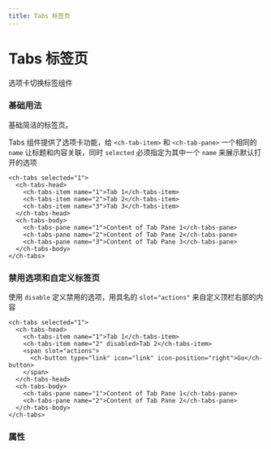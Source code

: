 ```yaml
---
title: Tabs 标签页
---
```


# Tabs 标签页

选项卡切换标签组件

### 基础用法

基础简洁的标签页。

<TabsDemo></TabsDemo>

Tabs 组件提供了选项卡功能，给 `<ch-tab-item>` 和 `<ch-tab-pane>` 一个相同的 `name` 让标题和内容关联，同时 `selected` 必须指定为其中一个 `name` 来展示默认打开的选项

```vue
<ch-tabs selected="1">
  <ch-tabs-head>
    <ch-tabs-item name="1">Tab 1</ch-tabs-item>
    <ch-tabs-item name="2">Tab 2</ch-tabs-item>
    <ch-tabs-item name="3">Tab 3</ch-tabs-item>
  </ch-tabs-head>
  <ch-tabs-body>
    <ch-tabs-pane name="1">Content of Tab Pane 1</ch-tabs-pane>
    <ch-tabs-pane name="2">Content of Tab Pane 2</ch-tabs-pane>
    <ch-tabs-pane name="3">Content of Tab Pane 3</ch-tabs-pane>
  </ch-tabs-body>
</ch-tabs>
```

### 禁用选项和自定义标签页

<TabsExtra></TabsExtra>

使用 `disable` 定义禁用的选项，用具名的 `slot="actions"` 来自定义顶栏右部的内容 

```vue
<ch-tabs selected="1">
  <ch-tabs-head>
    <ch-tabs-item name="1">Tab 1</ch-tabs-item>
    <ch-tabs-item name="2" disabled>Tab 2</ch-tabs-item>
    <span slot="actions">
      <ch-button type="link" icon="link" icon-position="right">Go</ch-button>
    </span>
  </ch-tabs-head>
  <ch-tabs-body>
    <ch-tabs-pane name="1">Content of Tab Pane 1</ch-tabs-pane>
    <ch-tabs-pane name="2">Content of Tab Pane 2</ch-tabs-pane>
  </ch-tabs-body>
</ch-tabs>
```

### 属性

<TabsAttributes></TabsAttributes>

